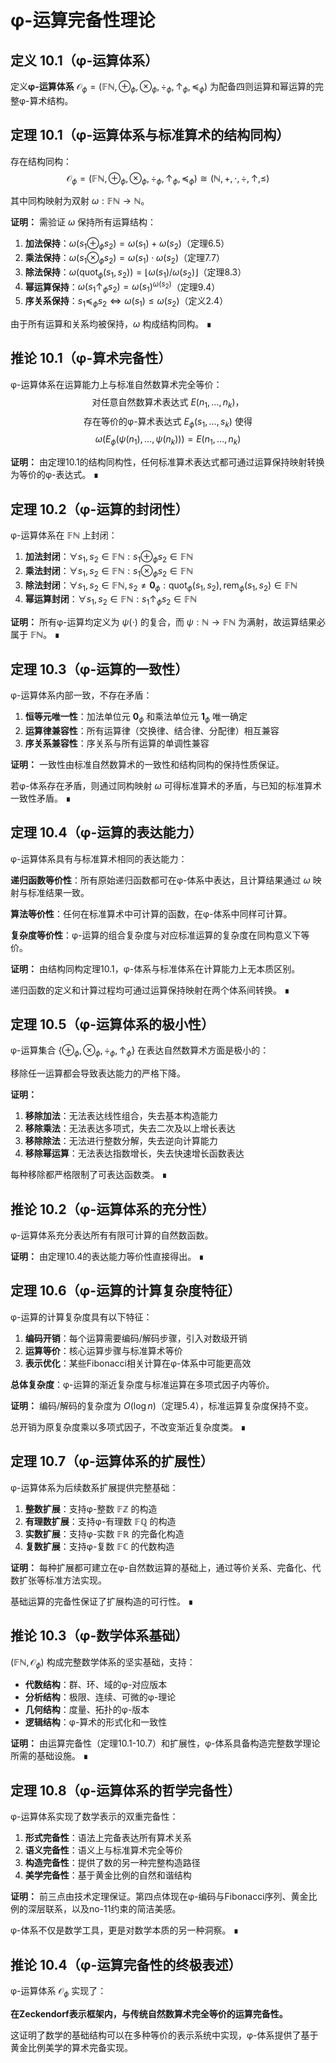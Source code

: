 # φ-运算完备性理论

## 定义 10.1（φ-运算体系）
定义**φ-运算体系** $\mathcal{O}_\phi = (\mathbb{F}\mathbb{N}, \oplus_\phi, \otimes_\phi, \div_\phi, \uparrow_\phi, \preceq_\phi)$ 为配备四则运算和幂运算的完整φ-算术结构。

## 定理 10.1（φ-运算体系与标准算术的结构同构）
存在结构同构：
$$\mathcal{O}_\phi = (\mathbb{F}\mathbb{N}, \oplus_\phi, \otimes_\phi, \div_\phi, \uparrow_\phi, \preceq_\phi) \cong (\mathbb{N}, +, \cdot, \div, \uparrow, \leq)$$

其中同构映射为双射 $\omega: \mathbb{F}\mathbb{N} \to \mathbb{N}$。

**证明：**
需验证 $\omega$ 保持所有运算结构：

1. **加法保持**：$\omega(s_1 \oplus_\phi s_2) = \omega(s_1) + \omega(s_2)$（定理6.5）
2. **乘法保持**：$\omega(s_1 \otimes_\phi s_2) = \omega(s_1) \cdot \omega(s_2)$（定理7.7）
3. **除法保持**：$\omega(\text{quot}_\phi(s_1, s_2)) = \lfloor \omega(s_1) / \omega(s_2) \rfloor$（定理8.3）
4. **幂运算保持**：$\omega(s_1 \uparrow_\phi s_2) = \omega(s_1)^{\omega(s_2)}$（定理9.4）
5. **序关系保持**：$s_1 \preceq_\phi s_2 \iff \omega(s_1) \leq \omega(s_2)$（定义2.4）

由于所有运算和关系均被保持，$\omega$ 构成结构同构。 ∎

## 推论 10.1（φ-算术完备性）
φ-运算体系在运算能力上与标准自然数算术完全等价：
$$\text{对任意自然数算术表达式 } E(n_1, \ldots, n_k) \text{，}$$
$$\text{存在等价的φ-算术表达式 } E_\phi(s_1, \ldots, s_k) \text{ 使得}$$
$$\omega(E_\phi(\psi(n_1), \ldots, \psi(n_k))) = E(n_1, \ldots, n_k)$$

**证明：**
由定理10.1的结构同构性，任何标准算术表达式都可通过运算保持映射转换为等价的φ-表达式。 ∎

## 定理 10.2（φ-运算的封闭性）
φ-运算体系在 $\mathbb{F}\mathbb{N}$ 上封闭：

1. **加法封闭**：$\forall s_1, s_2 \in \mathbb{F}\mathbb{N}: s_1 \oplus_\phi s_2 \in \mathbb{F}\mathbb{N}$
2. **乘法封闭**：$\forall s_1, s_2 \in \mathbb{F}\mathbb{N}: s_1 \otimes_\phi s_2 \in \mathbb{F}\mathbb{N}$
3. **除法封闭**：$\forall s_1, s_2 \in \mathbb{F}\mathbb{N}, s_2 \neq \mathbf{0}_\phi: \text{quot}_\phi(s_1, s_2), \text{rem}_\phi(s_1, s_2) \in \mathbb{F}\mathbb{N}$
4. **幂运算封闭**：$\forall s_1, s_2 \in \mathbb{F}\mathbb{N}: s_1 \uparrow_\phi s_2 \in \mathbb{F}\mathbb{N}$

**证明：**
所有φ-运算均定义为 $\psi(\cdot)$ 的复合，而 $\psi: \mathbb{N} \to \mathbb{F}\mathbb{N}$ 为满射，故运算结果必属于 $\mathbb{F}\mathbb{N}$。 ∎

## 定理 10.3（φ-运算的一致性）
φ-运算体系内部一致，不存在矛盾：

1. **恒等元唯一性**：加法单位元 $\mathbf{0}_\phi$ 和乘法单位元 $\mathbf{1}_\phi$ 唯一确定
2. **运算律兼容性**：所有运算律（交换律、结合律、分配律）相互兼容
3. **序关系兼容性**：序关系与所有运算的单调性兼容

**证明：**
一致性由标准自然数算术的一致性和结构同构的保持性质保证。

若φ-体系存在矛盾，则通过同构映射 $\omega$ 可得标准算术的矛盾，与已知的标准算术一致性矛盾。 ∎

## 定理 10.4（φ-运算的表达能力）
φ-运算体系具有与标准算术相同的表达能力：

**递归函数等价性**：所有原始递归函数都可在φ-体系中表达，且计算结果通过 $\omega$ 映射与标准结果一致。

**算法等价性**：任何在标准算术中可计算的函数，在φ-体系中同样可计算。

**复杂度等价性**：φ-运算的组合复杂度与对应标准运算的复杂度在同构意义下等价。

**证明：**
由结构同构定理10.1，φ-体系与标准体系在计算能力上无本质区别。

递归函数的定义和计算过程均可通过运算保持映射在两个体系间转换。 ∎

## 定理 10.5（φ-运算体系的极小性）
φ-运算集合 $\{\oplus_\phi, \otimes_\phi, \div_\phi, \uparrow_\phi\}$ 在表达自然数算术方面是极小的：

移除任一运算都会导致表达能力的严格下降。

**证明：**
1. **移除加法**：无法表达线性组合，失去基本构造能力
2. **移除乘法**：无法表达多项式，失去二次及以上增长表达
3. **移除除法**：无法进行整数分解，失去逆向计算能力  
4. **移除幂运算**：无法表达指数增长，失去快速增长函数表达

每种移除都严格限制了可表达函数类。 ∎

## 推论 10.2（φ-运算体系的充分性）
φ-运算体系充分表达所有有限可计算的自然数函数。

**证明：**
由定理10.4的表达能力等价性直接得出。 ∎

## 定理 10.6（φ-运算的计算复杂度特征）
φ-运算的计算复杂度具有以下特征：

1. **编码开销**：每个运算需要编码/解码步骤，引入对数级开销
2. **运算等价**：核心运算步骤与标准算术等价
3. **表示优化**：某些Fibonacci相关计算在φ-体系中可能更高效

**总体复杂度**：φ-运算的渐近复杂度与标准运算在多项式因子内等价。

**证明：**
编码/解码的复杂度为 $O(\log n)$（定理5.4），标准运算复杂度保持不变。

总开销为原复杂度乘以多项式因子，不改变渐近复杂度类。 ∎

## 定理 10.7（φ-运算体系的扩展性）
φ-运算体系为后续数系扩展提供完整基础：

1. **整数扩展**：支持φ-整数 $\mathbb{F}\mathbb{Z}$ 的构造
2. **有理数扩展**：支持φ-有理数 $\mathbb{F}\mathbb{Q}$ 的构造
3. **实数扩展**：支持φ-实数 $\mathbb{F}\mathbb{R}$ 的完备化构造
4. **复数扩展**：支持φ-复数 $\mathbb{F}\mathbb{C}$ 的代数构造

**证明：**
每种扩展都可建立在φ-自然数运算的基础上，通过等价关系、完备化、代数扩张等标准方法实现。

基础运算的完备性保证了扩展构造的可行性。 ∎

## 推论 10.3（φ-数学体系基础）
$(\mathbb{F}\mathbb{N}, \mathcal{O}_\phi)$ 构成完整数学体系的坚实基础，支持：

- **代数结构**：群、环、域的φ-对应版本
- **分析结构**：极限、连续、可微的φ-理论
- **几何结构**：度量、拓扑的φ-版本
- **逻辑结构**：φ-算术的形式化和一致性

**证明：**
由运算完备性（定理10.1-10.7）和扩展性，φ-体系具备构造完整数学理论所需的基础设施。 ∎

## 定理 10.8（φ-运算体系的哲学完备性）
φ-运算体系实现了数学表示的双重完备性：

1. **形式完备性**：语法上完备表达所有算术关系
2. **语义完备性**：语义上与标准算术完全等价
3. **构造完备性**：提供了数的另一种完整构造路径
4. **美学完备性**：基于黄金比例的自然和谐结构

**证明：**
前三点由技术定理保证。第四点体现在φ-编码与Fibonacci序列、黄金比例的深层联系，以及no-11约束的简洁美感。

φ-体系不仅是数学工具，更是对数学本质的另一种洞察。 ∎

## 推论 10.4（φ-运算完备性的终极表述）
φ-运算体系 $\mathcal{O}_\phi$ 实现了：

**在Zeckendorf表示框架内，与传统自然数算术完全等价的运算完备性。**

这证明了数学的基础结构可以在多种等价的表示系统中实现，φ-体系提供了基于黄金比例美学的算术完备实现。